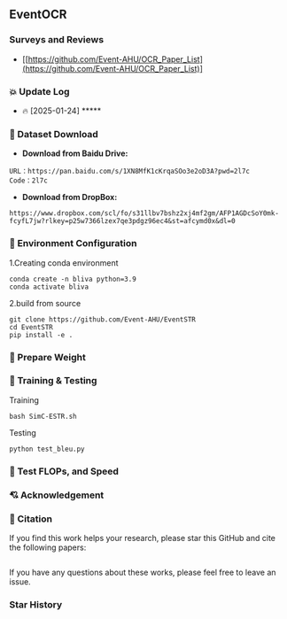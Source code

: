 ## EventOCR



### Surveys and Reviews 

* [[https://github.com/Event-AHU/OCR_Paper_List](https://github.com/Event-AHU/OCR_Paper_List)] 


### :collision: Update Log 
* :fire: [2025-01-24] *****  


### :dvd:  Dataset Download 

* **Download from Baidu Drive:**
```
URL：https://pan.baidu.com/s/1XN8MfK1cKrqaSOo3e2oD3A?pwd=2l7c     Code：2l7c
```

* **Download from DropBox:** 
```
https://www.dropbox.com/scl/fo/s31llbv7bshz2xj4mf2gm/AFP1AGDcSoY0mk-fcyfL7jw?rlkey=p25w7366lzex7qe3pdgz96ec4&st=afcymd0x&dl=0
```

### :hammer: Environment Configuration 
1.Creating conda environment
```
conda create -n bliva python=3.9
conda activate bliva
```
2.build from source
```
git clone https://github.com/Event-AHU/EventSTR
cd EventSTR
pip install -e .
```

### :hammer: Prepare Weight 


### :hammer: Training & Testing 
Training
```
bash SimC-ESTR.sh
```
Testing
```
python test_bleu.py
```

### :hammer: Test FLOPs, and Speed 


### :cupid: Acknowledgement 




### :newspaper: Citation 
If you find this work helps your research, please star this GitHub and cite the following papers: 
```bibtex

```

If you have any questions about these works, please feel free to leave an issue. 



### Star History
